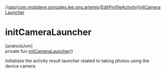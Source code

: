 //[app](../../../index.md)/[com.mobdeve.gonzales.lee.ong.artemis](../index.md)/[EditProfileActivity](index.md)/[initCameraLauncher](init-camera-launcher.md)

# initCameraLauncher

[androidJvm]\
private fun [initCameraLauncher](init-camera-launcher.md)()

Initializes the activity result launcher related to taking photos using the device camera
